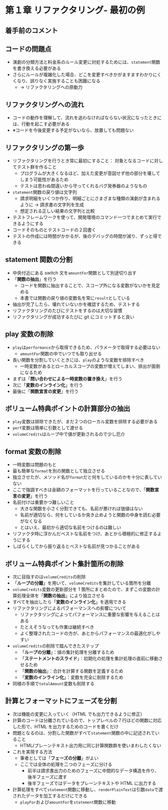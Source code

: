 # 第１章 リファクタリング- 最初の例

## 着手前のコメント

## コードの問題点

- 演劇の分類方法と料金系のルール変更に対処するためには、`statement`関数を書き換える必要がある
- さらにルールが複雑化した場合、どこを変更すべきかがますますわかりにくくなり、誤りなく実施することも困難になる
  - → リファクタリングへの原動力

## リファクタリングへの流れ

- コードの動作を理解して、流れを追わなければならない状況になったときには、行動を起こす必要がある
- ※コードを今後変更する予定がないなら、放置しても問題ない

## リファクタリングの第一歩

- リファクタリングを行うとき常に最初にすること： 対象となるコードに対してテスト群を作ること
  - プログラムが大きくなるほど、加えた変更が意図せず他の部分を壊してしまう可能性があるため
  - テストは思わぬ間違いから守ってくれるバグ発券器のようなもの
- `statement`関数の戻り値は文字列
  - 請求明細をいくつか作り、明細ごとにさまざまな種類の演劇が含まれるように → 請求書の文字列を生成
  - 想定される正しい結果の文字列と比較
- テストフレームワークを使って、開発環境のコマンド一つでまとめて実行できるようにする
- コードそのものとテストコードの２回書く
- テストの作成には時間がかかるが、後のデバッグの時間が減り、ずっと得できる

## statement 関数の分割

- 中央付近にある switch 文を`amountFor`関数として別途切り出す
- 「**関数の抽出**」を行う
  - コードを関数に抽出することで、スコープ外になる変数がないかを見定める
  - 本書では関数の戻り値の変数名を常に`result`としている
- 抽出が完了したら、壊れていないかを確認するため、テストする
- リファクタリングのたびにテストをするのは大切な習慣
- リファクタリングが成功するたびに git にコミットすると良い

## play 変数の削除

- `play`は`performance`から取得できるため、パラメータで取得する必要はない
  - `amountFor`関数の中でいつでも取り出せる
- 長い関数を分割していくときには、`play`のような変数を排除すべき
  - 一時変数があるとローカルスコープの変数が増えてしまい、排出が面倒になるため
- まずは「**問い合わせによる一時変数の置き換え**」を行う
- 次に「**変数のインライン化**」を行う
- 最後に「**関数宣言の変更**」を行う

## ボリューム特典ポイントの計算部分の抽出

- `play`変数は排除できたが、まだ２つのローカル変数を排除する必要がある
- `perf`変数は簡単に引数として渡せる
- `volumeCredits`はループ中で値が更新されるので少し厄介

## format 変数の削除

- 一時変数は問題のもと
- 最も簡単な`format`を別の関数として独立させる
- 独立させたが、メソッド名が`format`だと何をしているのかを十分に表していない
- ここで強調すべきは金額のフォーマットを行っていることなので、「**関数宣言の変更**」を行う
- 名前付けは重要かつ難しいこと
  - 大きな関数を小さく分割できても、名前が悪ければ価値はない
  - 名前が適切なら、何をしているか突き止めようと関数の中身を読む必要がなくなる
  - とはいえ、最初から適切な名前をつけるのは難しい
- リファクタ時に浮かんだベストな名前をつけ、あとから積極的に修正するようにする
- しばらくしてから振り返るとベストな名前が見つかることがある

## ボリューム特典ポイント集計箇所の削除

- 次に目指すのは`volumeCredits`の削除
- 「**ループの分離**」を用いて、`volumeCredits`を集計している箇所を分離
- `volumeCredits`変数の更新部分を 1 箇所にまとめたので、まずこの変数の計算処理全体を「**関数の抽出**」により独立させる
- すべてを抽出したら「**変数のインライン化**」を適用できる
- リファクタリングによるパフォーマンスへの影響について
  - リファクタリングによってパフォーマンスに重要な影響を与えることはある
  - たとえそうなっても作業は継続すべき
  - よく整理されたコードの方が、あとからパフォーマンスの最適化がしやすい
- `volumeCredits`の削除で踏んできたステップ
  - 「**ループの分離**」：値の集計処理を分離するため
  - 「**ステートメントのスライド**」：初期化の処理を集計処理の直前に移動させるため
  - 「**関数の抽出**」：合計を計算する関数を定義するため
  - 「**変数のインライン化**」：変数を完全に削除するため
- 同様の手順で`totalAmount`変数も削除する

## 計算とフォーマットにフェーズを分割

- 次は機能の変更に入っていく（HTML でも出力できるように修正）
- 計算のコードは分離されているので、トップレベルの７行ほどの関数に対応した形で、HTML を出力するためのコードを書くだけ
- 問題となるのは、分割した関数がすべて`statement`関数の中に記述されていること
  - HTML/プレーンテキスト出力用に同じ計算関数群を使いまわしたくない
- これを実現する方法
  - 筆者としては「**フェーズの分離**」がよい
  - ここでは全体の処理を二つのフェーズに分ける
    - 前半は請求書出力のためのフェーズに中間的なデータ構造を作り、後半フェーズに渡す
    - 後半フェーズではデータをプレーンテキストや HTML に出力する
- 計算処理をすべて`statement`関数に移動し、`renderPlainText`は引数`data`で渡されたデータを加工するだけにできる
  - `playFor`および`amountFor`を`statement`関数に移動
